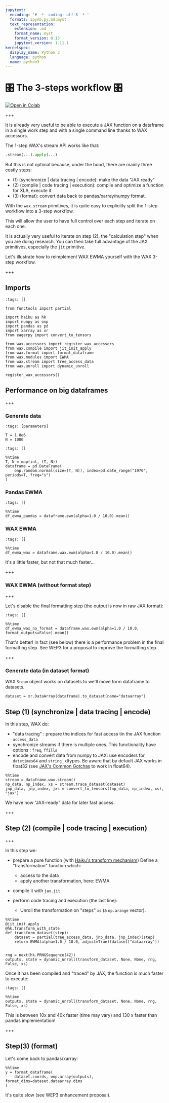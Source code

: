 ```yaml
---
jupytext:
  encoding: '# -*- coding: utf-8 -*-'
  formats: ipynb,py,md:myst
  text_representation:
    extension: .md
    format_name: myst
    format_version: 0.13
    jupytext_version: 1.11.1
kernelspec:
  display_name: Python 3
  language: python
  name: python3
---
```


# 🎛 The 3-steps workflow 🎛

[![Open in Colab](https://colab.research.google.com/assets/colab-badge.svg)](https://colab.research.google.com/github/eserie/wax-ml/blob/main/docs/notebooks/04_The_three_steps_workflow.ipynb)

+++

It is already very useful to be able to execute a JAX function on a dataframe in a single work step
and with a single command line thanks to WAX accessors.

The 1-step WAX's stream API works like that:
```python
.stream(...).apply(...)
```

But this is not optimal because, under the hood, there are mainly three costly steps:
- (1) (synchronize | data tracing | encode): make the data "JAX ready"
- (2) (compile | code tracing | execution): compile and optimize a function for XLA, execute it.
- (3) (format): convert data back to pandas/xarray/numpy format.

With the `wax.stream` primitives, it is quite easy to explicitly split the 1-step workflow
into a 3-step workflow.

This will allow the user to have full control over each step and iterate on each one.

It is actually very useful to iterate on step (2), the "calculation step" when
you are doing research.
You can then take full advantage of the JAX primitives, especially the `jit` primitive.

Let's illustrate how to reimplement WAX EWMA yourself with the WAX 3-step workflow.

+++

## Imports

```{code-cell} ipython3
:tags: []

from functools import partial

import haiku as hk
import numpy as onp
import pandas as pd
import xarray as xr
from eagerpy import convert_to_tensors

from wax.accessors import register_wax_accessors
from wax.compile import jit_init_apply
from wax.format import format_dataframe
from wax.modules import EWMA
from wax.stream import tree_access_data
from wax.unroll import dynamic_unroll

register_wax_accessors()
```

## Performance on big dataframes

+++

### Generate data

```{code-cell} ipython3
:tags: [parameters]

T = 1.0e6
N = 1000
```

```{code-cell} ipython3
:tags: []

%%time
T, N = map(int, (T, N))
dataframe = pd.DataFrame(
    onp.random.normal(size=(T, N)), index=pd.date_range("1970", periods=T, freq="s")
)
```

### Pandas EWMA

```{code-cell} ipython3
:tags: []

%%time
df_ewma_pandas = dataframe.ewm(alpha=1.0 / 10.0).mean()
```

### WAX EWMA

```{code-cell} ipython3
:tags: []

%%time
df_ewma_wax = dataframe.wax.ewm(alpha=1.0 / 10.0).mean()
```

It's a little faster, but not that much faster...

+++

### WAX EWMA (without format step)

+++

Let's disable the final formatting step (the output is now in raw JAX format):

```{code-cell} ipython3
:tags: []

%%time
df_ewma_wax_no_format = dataframe.wax.ewm(alpha=1.0 / 10.0, format_outputs=False).mean()
```

That's better! In fact (see below)
there is a performance problem in the final formatting step.
See WEP3 for a proposal to improve the formatting step.

+++

### Generate data (in dataset format)

WAX `Sream` object works on datasets to we'll move form dataframe to datasets.

```{code-cell} ipython3
dataset = xr.DataArray(dataframe).to_dataset(name="dataarray")
```

## Step (1) (synchronize | data tracing | encode)

In this step,  WAX do:
- "data tracing" : prepare the indices for fast access tin the JAX function `access_data`
- synchronize streams if there is multiple ones.
  This functionality have options : `freq`, `ffills`
- encode and convert data from numpy to JAX: use encoders for `datetimes64` and `string_`
  dtypes. Be aware that by default JAX works in float32
  (see [JAX's Common Gotchas](https://jax.readthedocs.io/en/latest/notebooks/Common_Gotchas_in_JAX.html#double-64bit-precision) to work in float64).

```{code-cell} ipython3
%%time
stream = dataframe.wax.stream()
np_data, np_index, xs = stream.trace_dataset(dataset)
jnp_data, jnp_index, jxs = convert_to_tensors((np_data, np_index, xs), "jax")
```

We have now "JAX-ready" data for later fast access.

+++

## Step (2) (compile | code tracing | execution)

+++

In this step we:
- prepare a pure function (with
  [Haiku's transform mechanism](https://dm-haiku.readthedocs.io/en/latest/api.html#haiku-transforms))
  Define a "transformation" function which:
    - access to the data
    - apply another transformation, here: EWMA

- compile it with `jax.jit`
- perform code tracing and execution (the last line):
    - Unroll the transformation on "steps" `xs` (a `np.arange` vector).

```{code-cell} ipython3
%%time
@jit_init_apply
@hk.transform_with_state
def transform_dataset(step):
    dataset = partial(tree_access_data, jnp_data, jnp_index)(step)
    return EWMA(alpha=1.0 / 10.0, adjust=True)(dataset["dataarray"])


rng = next(hk.PRNGSequence(42))
outputs, state = dynamic_unroll(transform_dataset, None, None, rng, False, xs)
```

Once it has been compiled and "traced" by JAX, the function is much faster to execute:

```{code-cell} ipython3
:tags: []

%%time
outputs, state = dynamic_unroll(transform_dataset, None, None, rng, False, xs)
```

This is between 10x and 40x faster (time may vary) and 130 x faster than pandas implementation!

+++

## Step(3) (format)
Let's come back to pandas/xarray:

```{code-cell} ipython3
%%time
y = format_dataframe(
    dataset.coords, onp.array(outputs), format_dims=dataset.dataarray.dims
)
```

It's quite slow (see WEP3 enhancement proposal).
